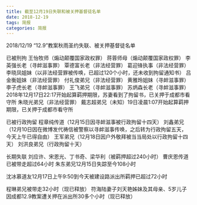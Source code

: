 ```yaml
---
title: 截至12月19日失联和被关押基督徒名单
date: 2018-12-19
tags: 简报
categories: 简报
---
```

2018/12/19 “12.9”教案秋雨圣约失联、被关押基督徒名单

已被刑拘
王怡牧师（煽动颠覆国家政权罪）
蒋蓉师母（煽动颠覆国家政权罪）
李英强长老（寻衅滋事罪）
覃德富长老（非法经营罪）
葛迎锋执事（非法经营罪）
李晓凤姐妹（以非法经营罪被传唤，已超过120个小时，还未收到拘留通知书）
吕金衡姐妹（非法经营罪）
付礼俊弟兄（非法经营罪）
黄雅玲姐妹（寻衅滋事罪）
李子虎长老（寻衅滋事罪）
王飞弟兄（寻衅滋事罪）
苏炳森长老（寻衅滋事罪）2018年12月17日22:17开始起算羁押期限，苏妻看到了拘留书，已关押于成都市看守所
朱晓光弟兄（非法经营罪）
戴志超弟兄（未知）19日凌晨1:07开始起算羁押期限，已关押于成都市看守所

已被行政拘留
程章纯传道（12月15日因寻衅滋事被行政拘留十四天）
刘鑫弟兄（12月10日因在微博发代祷信被警察以寻衅滋事传唤，之后转为行政拘留五天，今天上午已得自由）
王军弟兄（12月18日因户外敬拜被当当局处以行政拘留十四天）
刘洪良弟兄（行政拘留十天）

长期失联
刘应许、宋恩光、丁书奇、梁华利（被羁押超过240小时）
曹庆恩传道已被带走超过64小时
朱东弟兄12月15日失踪至今108小时

沈冰慕道友12月17日上午9:50到今天被建设路派出所羁押已超过72小时

程琳弟兄被带走32小时（现已释放）
符海陆妻子刘天艳姊妹及其母亲、5岁儿子因成都12.9教案遭关押在派出所30多个小时（现已释放）